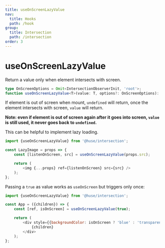```yaml
---
title: useOnScreenLazyValue
nav:
  title: Hooks
  path: /hook
group:
  title: Intersection
  path: /intersection
order: 3
---
```


# useOnScreenLazyValue

Return a value only when element intersects with screen.

```typescript
type OnScreenOptions = Omit<IntersectionObserverInit, 'root'>;
function useOnScreenLazyValue<T>(value: T, options?: OnScreenOptions): [EffectRef, T | undefined];
```

If element is out of screen when mount, `undefined` will return, once the element intersects with screen, `value` will return.

**Note: even if element is out of screen again after it goes into screen, `value` is still used, it never goes back to `undefined`.**

This can be helpful to implement lazy loading.

```javascript
import {useOnScreenLazyValue} from '@huse/intersection';

const LazyImage = props => {
    const [listenOnScreen, src] = useOnScreenLazyValue(props.src);

    return (
        <img {...props} ref={listenOnScreen} src={src} />
    );
};
```

Passing a `true` as value works as `useOnScreen` but triggers only once:

```javascript
import {useOnScreenLazyValue} from '@huse/intersection';

const App = ({children}) => {
    const [ref, isOnScreen] = useOnScreenLazyValue(true);

    return (
        <div style={{backgroundColor: isOnScreen ? 'blue' : 'transparent'}}>
            {children}
        </div>
    );
};
```